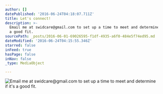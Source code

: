 ```yaml
---
author: []
datePublished: '2016-06-24T04:18:07.711Z'
title: Let's connect!
description: >-
  Email me at swidcare@gmail.com to set up a time to meet and determine if it's
  a good fit. 
sourcePath: _posts/2016-06-01-69026595-f1df-4935-a6f0-484e5f74ed95.md
dateModified: '2016-06-24T04:15:55.346Z'
starred: false
inFeed: true
hasPage: false
inNav: false
_type: MediaObject

---
```

![Email me at swidcare@gmail.com to set up a time to meet and determine if it's a good fit. ](https://s3-us-west-2.amazonaws.com/the-grid-img/p/c88ad29525dbc678de23610b1a5b4b6e74d12db5.jpg)